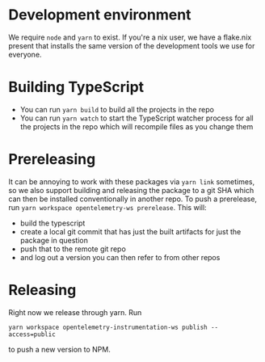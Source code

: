 # Development environment

We require `node` and `yarn` to exist. If you're a nix user, we have a flake.nix present that installs the same version of the development tools we use for everyone.

# Building TypeScript

- You can run `yarn build` to build all the projects in the repo
- You can run `yarn watch` to start the TypeScript watcher process for all the projects in the repo which will recompile files as you change them

# Prereleasing

It can be annoying to work with these packages via `yarn link` sometimes, so we also support building and releasing the package to a git SHA which can then be installed conventionally in another repo. To push a prerelease, run `yarn workspace opentelemetry-ws prerelease`. This will:

- build the typescript
- create a local git commit that has just the built artifacts for just the package in question
- push that to the remote git repo
- and log out a version you can then refer to from other repos

# Releasing

Right now we release through yarn. Run

```
yarn workspace opentelemetry-instrumentation-ws publish --access=public
```

to push a new version to NPM.
